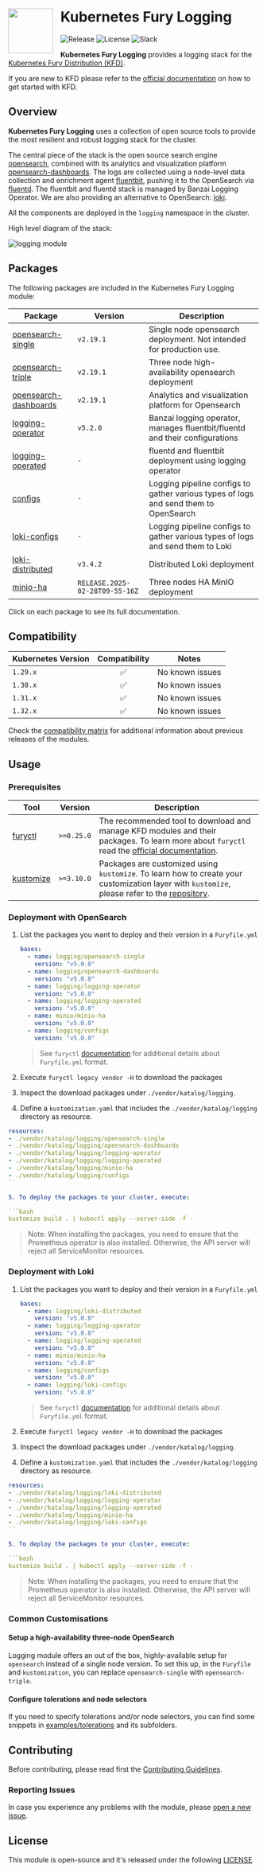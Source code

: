 <!-- markdownlint-disable MD033 MD045 -->
<h1>
    <img src="https://github.com/sighupio/fury-distribution/blob/main/docs/assets/fury-epta-white.png?raw=true" align="left" width="90" style="margin-right: 15px"/>
    Kubernetes Fury Logging
</h1>
<!-- markdownlint-enable MD033 MD045 -->

![Release](https://img.shields.io/badge/Latest%20Release-v5.0.0-blue)
![License](https://img.shields.io/github/license/sighupio/fury-kubernetes-logging?label=License)
![Slack](https://img.shields.io/badge/slack-@kubernetes/fury-yellow.svg?logo=slack&label=Slack)

<!-- <KFD-DOCS> -->

**Kubernetes Fury Logging** provides a logging stack for the [Kubernetes Fury Distribution (KFD)][kfd-repo].

If you are new to KFD please refer to the [official documentation][kfd-docs] on how to get started with KFD.

## Overview

**Kubernetes Fury Logging** uses a collection of open source tools to provide the most resilient and robust logging stack for the cluster.

The central piece of the stack is the open source search engine [opensearch][opensearch-page], combined
with its analytics and visualization platform [opensearch-dashboards][opensearch-dashboards-page].
The logs are collected using a node-level data collection and enrichment agent [fluentbit][fluentbit-page],
pushing it to the OpenSearch via [fluentd][fluentd-page]. The fluentbit and fluentd stack is managed by Banzai Logging Operator.
We are also providing an alternative to OpenSearch: [loki][loki-page].

All the components are deployed in the `logging` namespace in the cluster.

High level diagram of the stack:

![logging module](docs/images/diagram.png "Kubernetes Fury Logging")

## Packages

The following packages are included in the Kubernetes Fury Logging module:

| Package                                                | Version                        | Description                                                                          |
| ------------------------------------------------------ | ------------------------------ | ------------------------------------------------------------------------------------ |
| [opensearch-single](katalog/opensearch-single)         | `v2.19.1`                      | Single node opensearch deployment. Not intended for production use.                  |
| [opensearch-triple](katalog/opensearch-triple)         | `v2.19.1`                      | Three node high-availability opensearch deployment                                   |
| [opensearch-dashboards](katalog/opensearch-dashboards) | `v2.19.1`                      | Analytics and visualization platform for Opensearch                                  |
| [logging-operator](katalog/logging-operator)           | `v5.2.0`                       | Banzai logging operator, manages fluentbit/fluentd and their configurations          |
| [logging-operated](katalog/logging-operated)           | `-`                            | fluentd and fluentbit deployment using logging operator                              |
| [configs](katalog/configs)                             | `-`                            | Logging pipeline configs to gather various types of logs and send them to OpenSearch |
| [loki-configs](katalog/loki-configs)                   | `-`                            | Logging pipeline configs to gather various types of logs and send them to Loki       |
| [loki-distributed](katalog/loki-distributed)           | `v3.4.2`                       | Distributed Loki deployment                                                          |
| [minio-ha](katalog/minio-ha)                           | `RELEASE.2025-02-28T09-55-16Z` | Three nodes HA MinIO deployment                                                      |

Click on each package to see its full documentation.

## Compatibility

| Kubernetes Version |   Compatibility    | Notes           |
| ------------------ | :----------------: | --------------- |
| `1.29.x`           | :white_check_mark: | No known issues |
| `1.30.x`           | :white_check_mark: | No known issues |
| `1.31.x`           | :white_check_mark: | No known issues |
| `1.32.x`           | :white_check_mark: | No known issues |

Check the [compatibility matrix][compatibility-matrix] for additional information about previous releases of the modules.

## Usage

### Prerequisites

| Tool                        | Version    | Description                                                                                                                                                    |
| --------------------------- | ---------- | -------------------------------------------------------------------------------------------------------------------------------------------------------------- |
| [furyctl][furyctl-repo]     | `>=0.25.0` | The recommended tool to download and manage KFD modules and their packages. To learn more about `furyctl` read the [official documentation][furyctl-repo].     |
| [kustomize][kustomize-repo] | `>=3.10.0` | Packages are customized using `kustomize`. To learn how to create your customization layer with `kustomize`, please refer to the [repository][kustomize-repo]. |

### Deployment with OpenSearch

1. List the packages you want to deploy and their version in a `Furyfile.yml`

    ```yaml
    bases:
      - name: logging/opensearch-single
        version: "v5.0.0"
      - name: logging/opensearch-dashboards
        version: "v5.0.0"
      - name: logging/logging-operator
        version: "v5.0.0"
      - name: logging/logging-operated
        version: "v5.0.0"
      - name: minio/minio-ha
        version: "v5.0.0"
      - name: logging/configs
        version: "v5.0.0"
    ```

    > See `furyctl` [documentation][furyctl-repo] for additional details about `Furyfile.yml` format.

2. Execute `furyctl legacy vendor -H` to download the packages

3. Inspect the download packages under `./vendor/katalog/logging`.

4. Define a `kustomization.yaml` that includes the `./vendor/katalog/logging` directory as resource.

```yaml
resources:
- ./vendor/katalog/logging/opensearch-single
- ./vendor/katalog/logging/opensearch-dashboards
- ./vendor/katalog/logging/logging-operator
- ./vendor/katalog/logging/logging-operated
- ./vendor/katalog/logging/minio-ha
- ./vendor/katalog/logging/configs
``

5. To deploy the packages to your cluster, execute:

```bash
kustomize build . | kubectl apply --server-side -f -
```

> Note: When installing the packages, you need to ensure that the Prometheus operator is also installed.
> Otherwise, the API server will reject all ServiceMonitor resources.

### Deployment with Loki

1. List the packages you want to deploy and their version in a `Furyfile.yml`

    ```yaml
    bases:
      - name: logging/loki-distributed
        version: "v5.0.0"
      - name: logging/logging-operator
        version: "v5.0.0"
      - name: logging/logging-operated
        version: "v5.0.0"
      - name: minio/minio-ha
        version: "v5.0.0"
      - name: logging/configs
        version: "v5.0.0"
      - name: logging/loki-configs
        version: "v5.0.0"
    ```

    > See `furyctl` [documentation][furyctl-repo] for additional details about `Furyfile.yml` format.

2. Execute `furyctl legacy vendor -H` to download the packages

3. Inspect the download packages under `./vendor/katalog/logging`.

4. Define a `kustomization.yaml` that includes the `./vendor/katalog/logging` directory as resource.

```yaml
resources:
- ./vendor/katalog/logging/loki-distributed
- ./vendor/katalog/logging/logging-operator
- ./vendor/katalog/logging/logging-operated
- ./vendor/katalog/logging/minio-ha
- ./vendor/katalog/logging/loki-configs
``

5. To deploy the packages to your cluster, execute:

```bash
kustomize build . | kubectl apply --server-side -f -
```

> Note: When installing the packages, you need to ensure that the Prometheus operator is also installed.
> Otherwise, the API server will reject all ServiceMonitor resources.

### Common Customisations

#### Setup a high-availability three-node OpenSearch

Logging module offers an out of the box, highly-available setup for `opensearch` instead of a single node version. To set this up, in the `Furyfile` and `kustomization`, you can replace `opensearch-single` with `opensearch-triple`.

#### Configure tolerations and node selectors

If you need to specify tolerations and/or node selectors, you can find some snippets in [examples/tolerations](examples/tolerations) and its subfolders.

<!-- Links -->

[opensearch-page]: https://opensearch.org
[opensearch-dashboards-page]: https://opensearch.org
[fluentbit-page]: https://fluentbit.io/
[fluentd-page]: https://www.fluentd.org/
[loki-page]: https://grafana.com/oss/loki/
[kfd-repo]: https://github.com/sighupio/fury-distribution
[furyctl-repo]: https://github.com/sighupio/furyctl
[kustomize-repo]: https://github.com/kubernetes-sigs/kustomize
[kfd-docs]: https://docs.kubernetesfury.com/docs/distribution/
[compatibility-matrix]: https://github.com/sighupio/fury-kubernetes-logging/blob/master/docs/COMPATIBILITY_MATRIX.md

<!-- </KFD-DOCS> -->

<!-- <FOOTER> -->

## Contributing

Before contributing, please read first the [Contributing Guidelines](docs/CONTRIBUTING.md).

### Reporting Issues

In case you experience any problems with the module, please [open a new issue](https://github.com/sighupio/fury-kubernetes-logging/issues/new/choose).

## License

This module is open-source and it's released under the following [LICENSE](LICENSE)

<!-- </FOOTER> -->
